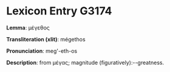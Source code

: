 # Lexicon Entry G3174

**Lemma**: μέγεθος

**Transliteration (xlit)**: mégethos

**Pronunciation**: meg'-eth-os

**Description**:
from μέγας; magnitude (figuratively):--greatness.

